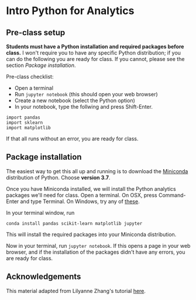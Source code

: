 # Intro Python for Analytics

## Pre-class setup
**Students must have a Python installation and required packages before class.** I won't require you to
have any specific Python distribution; if you can do the following you are ready for class. If you cannot, please
see the section *Package installation*.

Pre-class checklist:
* Open a terminal
* Run `jupyter notebook` (this should open your web browser)
* Create a new notebook (select the Python option)
* In your notebook, type the follwing and press Shift-Enter.

```
import pandas
import sklearn
import matplotlib
```

If that all runs without an error, you are ready for class.

## Package installation
The easiest way to get
this all up and running is to download the [Miniconda](https://docs.conda.io/en/latest/miniconda.html) distribution of Python. Choose **version 3.7**.

Once you have Miniconda installed, we will install the Python analytics packages
we'll need for class. Open a terminal. On OSX, press Command-Enter and type Terminal. On Windows, try any of [these](https://www.isunshare.com/windows-10/4-ways-to-open-command-prompt-in-windows-10.html).

In your terminal window, run
```
conda install pandas scikit-learn matplotlib jupyter
```
This will install the required packages into your Miniconda distribution.

Now in your terminal, run `jupyter notebook`. If this opens a page in your web
browser, and if the installation of the packages didn't have any errors, you
are ready for class.

## Acknowledgements
This material adapted from Lilyanne Zhang's tutorial [here](https://github.com/zhanglilyanne/data-science-crash-course/).
